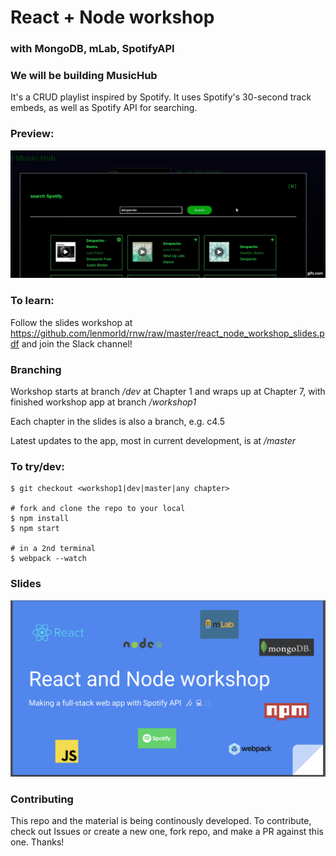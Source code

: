 # React + Node workshop

### with MongoDB, mLab, SpotifyAPI

### We will be building **MusicHub**

It's a CRUD playlist inspired by Spotify. It uses Spotify's 30-second track embeds,
as well as Spotify API for searching.



### Preview:

![Music Hub preview](./screens/preview.gif)


### To learn:

Follow the slides workshop at https://github.com/lenmorld/rnw/raw/master/react_node_workshop_slides.pdf
and join the Slack channel!



### Branching


Workshop starts at branch */dev* at Chapter 1 and wraps up at Chapter 7, 
with finished workshop app at branch */workshop1*

Each chapter in the slides is also a branch, e.g. c4.5

Latest updates to the app, most in current development, is at */master*


### To try/dev:
```
$ git checkout <workshop1|dev|master|any chapter>

# fork and clone the repo to your local
$ npm install
$ npm start 

# in a 2nd terminal
$ webpack --watch
```


### Slides

[<img src="./react_node_workshop_slides.png">](https://github.com/lenmorld/rnw/raw/master/react_node_workshop_slides.pdf)


### Contributing

This repo and the material is being continously developed. 
To contribute, check out Issues or create a new one, 
fork repo, and make a PR against this one.
Thanks!
